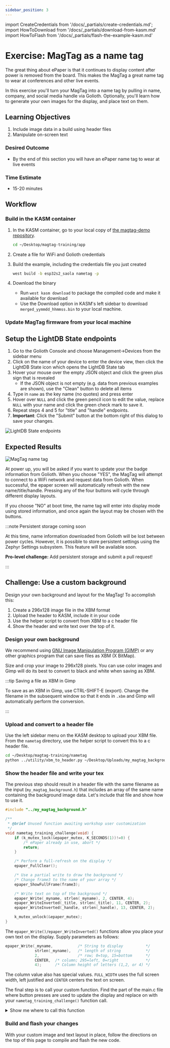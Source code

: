 ```yaml
---
sidebar_position: 3
---
```


import CreateCredentials from '/docs/\_partials/create-credentials.md';
import HowToDownload from '/docs/\_partials/download-from-kasm.md'
import HowToFlash from '/docs/\_partials/flash-the-example-kasm.md'

# Exercise: MagTag as a name tag

The great thing about ePaper is that it continues to display content after power
is removed from the board. This makes the MagTag a great name tag to wear at
conferences and other live events.

In this exercise you'll turn your MagTag into a name tag by pulling in name,
company, and social media handle via Golioth. Optionally, you'll learn how to
generate your own images for the display, and place text on them.

## Learning Objectives

  1. Include image data in a build using header files
  2. Manipulate on-screen text

### Desired Outcome

* By the end of this section you will have an ePaper name tag to wear at live
  events

### Time Estimate

* 15-20 minutes

## Workflow

### Build in the KASM container

1. In the KASM container, go to your local copy of [the magtag-demo repository](https://github.com/golioth/magtag-demo).

    ```bash
    cd ~/Desktop/magtag-training/app
    ```
2. Create a file for WiFi and Golioth credentials

  <CreateCredentials/>

3. Build the example, including the credentials file you just created

    ```bash
    west build -b esp32s2_saola nametag -p
    ```

4. Download the binary

    * Run `west kasm download` to package the compiled code and make it
      available for download
    * Use the Download option in KASM's left sidebar to download
      `merged_yymmdd_hhmmss.bin` to your local machine.

  <HowToDownload/>

### Update MagTag firmware from your local machine

<HowToFlash/>

## Setup the LightDB State endpoints

1. Go to the Golioth Console and choose Management&rarr;Devices from the sidebar
   menu
2. Click on the name of your device to enter the device view, then click the
   LightDB State icon which opens the LightDB State tab
3. Hover your mouse over the empty JSON object and click the green plus sign
   that is revealed
    * If the JSON object is not empty (e.g. data from previous examples are
      shown), use the "Clean" button to delete all items
4. Type in `name` as the key name (no quotes) and press enter
5. Hover over `NULL` and click the green pencil icon to edit the value, replace
   `NULL` with your name and click the green check mark to save it.
6. Repeat steps 4 and 5 for "title" and "handle" endpoints.
7. **Important**: Click the "Submit" button at the bottom right of this dialog
to save your changes.

  ![LightDB State endpoints](assets/nametag-endpoints.png)


## Expected Results

![MagTag name tag](assets/nametag-display.jpg)

At power up, you will be asked if you want to update your the badge information
from Golioth. When you choose "YES", the MagTag will attempt to connect to a
WiFi network and request data from Golioth. When successful, the epaper screen
will automatically refresh with the new name/title/handle. Pressing any of the
four buttons will cycle through different display layouts.

If you choose "NO" at boot time, the name tag will enter into display mode using
stored information, and once again the layout may be chosen with the buttons.

:::note Persistent storage coming soon

At this time, name information downloaded from Golioth will be lost between
power cycles. However, it is possible to store persistent settings using the
Zephyr Settings subsystem. This feature will be available soon.

**Pro-level challenge:** Add persistent storage and submit a pull request!

:::

## Challenge: Use a custom background

Design your own background and layout for the MagTag! To accomplish this:

1. Create a 296x128 image file in the XBM format
2. Upload the header to KASM, include it in your code
3. Use the helper script to convert from XBM to a c header file
4. Show the header and write text over the top of it.

### Design your own background

We recommend using [GNU Image Manipulation Program
(GIMP)](https://www.gimp.org/) or any other graphics program that can save files
as XBM (X BitMap).

Size and crop your image to 296x128 pixels. You can use color images and Gimp
will do its best to convert to black and white when saving as XBM.

:::tip Saving a file as XBM in Gimp

To save as an XBM in Gimp, use CTRL-SHIFT-E (export). Change the filename in the
subsequent window so that it ends in `.xbm` and Gimp will automatically perform
the conversion.

:::

### Upload and convert to a header file

Use the left sidebar menu on the KASM desktop to upload your XBM file. From the
`nametag` directory, use the helper script to convert this to a c header file.

```bash
cd ~/Desktop/magtag-training/nametag
python ../utility/xbm_to_header.py ~/Desktop/Uploads/my_magtag_background.xbm
```

### Show the header file and write your tex

The previous step should result in a header file with the same filename as the
input (`my_magtag_background.h`) that includes an array of the same name
containing the background image data. Let's include that file and show how to
use it.

```c
#include "../my_magtag_background.h"

/**
 * @brief Unused function awaiting workshop user customization
 */
void nametag_training_challenge(void) {
	if (k_mutex_lock(&epaper_mutex, K_SECONDS(1))!=0) {
		/* ePaper already in use, abort */
		return;
	}

	/* Perform a full-refresh on the display */
	epaper_FullClear();

	/* Use a partial write to draw the background */
	/* Change frame3 to the name of your array */
	epaper_ShowFullFrame(frame3);

	/* Write text on top of the background */
	epaper_Write(_myname, strlen(_myname), 2, CENTER, 4);
	epaper_WriteInverted(_title, strlen(_title), 11, CENTER, 2);
	epaper_WriteInverted(_handle, strlen(_handle), 13, CENTER, 2);

	k_mutex_unlock(&epaper_mutex);
}
```

The `epaper_Write()/epaper_WriteInverted()` functions allow you place your own
text on the display. Supply parameters as follows:

```c
epaper_Write(_myname,           /* String to display          */
             strlen(_myname),   /* length of string           */
             2,                 /* row; 0=top, 15=bottom      */
             CENTER,  /* column; 295=left, 0=right            */
             4);      /* Column height of letters (1,2, or 4) */
```

The column value also has special values. `FULL_WIDTH` uses the full screen
width, left justified and `CENTER` centers the text on screen.

The final step is to call your custom function. Find the part of the main.c file
where button presses are used to update the display and replace on with your
`nametag_training_challenge()` function call.

<details><summary>Show me where to call this function</summary>

Search for the following code in the `nametag/src/main.c` file.

```c
/* Update the ePaper frame */
switch(i) {
    case 1:
        nametag_green();
        break;
    case 2:
        nametag_blue();
        break;
    case 3:
        nametag_yellow();
        break;
    case 4:
        nametag_rainbow();
        break;
    default:
        nametag_red();
}
```

Replace any of the nametag function calls with your custom functions. Just note
that the `nametag_rainbow()` function is what is used to connect to Golioth to
download name/title/handle updates at boot time.

</details>

### Build and flash your changes

With your custom image and text layout in place, follow the directions on the
top of this page to compile and flash the new code.
